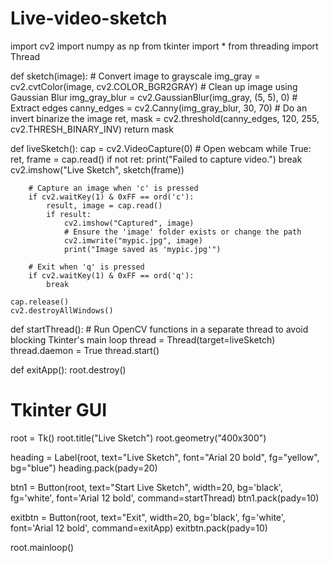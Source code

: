 # Live-video-sketch

import cv2
import numpy as np
from tkinter import *
from threading import Thread


def sketch(image):
    # Convert image to grayscale
    img_gray = cv2.cvtColor(image, cv2.COLOR_BGR2GRAY)
    # Clean up image using Gaussian Blur
    img_gray_blur = cv2.GaussianBlur(img_gray, (5, 5), 0)
    # Extract edges
    canny_edges = cv2.Canny(img_gray_blur, 30, 70)
    # Do an invert binarize the image
    ret, mask = cv2.threshold(canny_edges, 120, 255, cv2.THRESH_BINARY_INV)
    return mask


def liveSketch():
    cap = cv2.VideoCapture(0)  # Open webcam
    while True:
        ret, frame = cap.read()
        if not ret:
            print("Failed to capture video.")
            break
        cv2.imshow("Live Sketch", sketch(frame))

        # Capture an image when 'c' is pressed
        if cv2.waitKey(1) & 0xFF == ord('c'):
            result, image = cap.read()
            if result:
                cv2.imshow("Captured", image)
                # Ensure the 'image' folder exists or change the path
                cv2.imwrite("mypic.jpg", image)
                print("Image saved as 'mypic.jpg'")

        # Exit when 'q' is pressed
        if cv2.waitKey(1) & 0xFF == ord('q'):
            break

    cap.release()
    cv2.destroyAllWindows()


def startThread():
    # Run OpenCV functions in a separate thread to avoid blocking Tkinter's main loop
    thread = Thread(target=liveSketch)
    thread.daemon = True
    thread.start()


def exitApp():
    root.destroy()


# Tkinter GUI
root = Tk()
root.title("Live Sketch")
root.geometry("400x300")

heading = Label(root, text="Live Sketch", font="Arial 20 bold", fg="yellow", bg="blue")
heading.pack(pady=20)

btn1 = Button(root, text="Start Live Sketch", width=20, bg='black', fg='white',
              font='Arial 12 bold', command=startThread)
btn1.pack(pady=10)

exitbtn = Button(root, text="Exit", width=20, bg='black', fg='white', font='Arial 12 bold', command=exitApp)
exitbtn.pack(pady=10)

root.mainloop()
